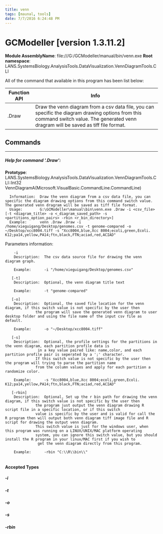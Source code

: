 ```yaml
---
title: venn
tags: [maunal, tools]
date: 7/7/2016 6:24:48 PM
---
```

# GCModeller [version 1.3.11.2]
**Module AssemblyName**: file:///G:/GCModeller/manual/bin/venn.exe
**Root namespace**: LANS.SystemsBiology.AnalysisTools.DataVisualization.VennDiagramTools.CLI


All of the command that available in this program has been list below:

|Function API|Info|
|------------|----|
|.Draw|Draw the venn diagram from a csv data file, you can specific the diagram drawing options from this command switch value. The generated venn dragram will be saved as tiff file format.|

## Commands
--------------------------
##### Help for command '.Draw':

**Prototype**: LANS.SystemsBiology.AnalysisTools.DataVisualization.VennDiagramTools.CLI::Int32 VennDiagramA(Microsoft.VisualBasic.CommandLine.CommandLine)

```
  Information:  Draw the venn diagram from a csv data file, you can specific the diagram drawing options from this command switch value. The generated venn dragram will be saved as tiff file format.
  Usage:        G:\GCModeller\manual\bin\venn.exe .Draw -i <csv_file> [-t <diagram_title> -o <_diagram_saved_path> -s <partitions_option_pairs> -rbin <r_bin_directory>]
  Example:      venn .Draw .Draw -i /home/xieguigang/Desktop/genomes.csv -t genome-compared -o ~/Desktop/xcc8004.tiff -s "Xcc8004,blue,Xcc 8004;ecoli,green,Ecoli. K12;pa14,yellow,PA14;ftn,black,FTN;aciad,red,ACIAD"
```



  Parameters information:
```
    -i
    Description:  The csv data source file for drawing the venn diagram graph.

    Example:      -i "/home/xieguigang/Desktop/genomes.csv"

   [-t]
    Description:  Optional, the venn diagram title text

    Example:      -t "genome-compared"

   [-o]
    Description:  Optional, the saved file location for the venn diagram, if this switch value is not specific by the user then 
              the program will save the generated venn diagram to user desktop folder and using the file name of the input csv file as default.

    Example:      -o "~/Desktop/xcc8004.tiff"

   [-s]
    Description:  Optional, the profile settings for the partitions in the venn diagram, each partition profile data is
               in a key value paired like: name,color, and each partition profile pair is seperated by a ';' character.
              If this switch value is not specific by the user then the program will trying to parse the partition name
              from the column values and apply for each partition a randomize color.

    Example:      -s "Xcc8004,blue,Xcc 8004;ecoli,green,Ecoli. K12;pa14,yellow,PA14;ftn,black,FTN;aciad,red,ACIAD"

   [-rbin]
    Description:  Optional, Set up the r bin path for drawing the venn diagram, if this switch value is not specific by the user then 
              the program just output the venn diagram drawing R script file in a specific location, or if this switch 
              value is specific by the user and is valid for call the R program then will output both venn diagram tiff image file and R script for drawing the output venn diagram.
              This switch value is just for the windows user, when this program was running on a LINUX/UNIX/MAC platform operating 
              system, you can ignore this switch value, but you should install the R program in your linux/MAC first if you wish to
               get the venn diagram directly from this program.

    Example:      -rbin "C:\\R\\bin\\"


```

#### Accepted Types
##### -i
##### -t
##### -o
##### -s
##### -rbin
